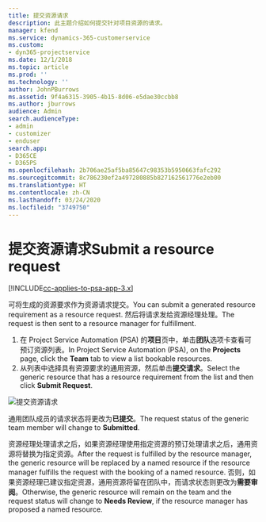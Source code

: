 ```yaml
---
title: 提交资源请求
description: 此主题介绍如何提交针对项目资源的请求。
manager: kfend
ms.service: dynamics-365-customerservice
ms.custom:
- dyn365-projectservice
ms.date: 12/1/2018
ms.topic: article
ms.prod: ''
ms.technology: ''
author: JohnPBurrows
ms.assetid: 9f4a6315-3905-4b15-8d06-e5dae30ccbb8
ms.author: jburrows
audience: Admin
search.audienceType:
- admin
- customizer
- enduser
search.app:
- D365CE
- D365PS
ms.openlocfilehash: 2b706ae25af5ba85647c98353b5950663fafc292
ms.sourcegitcommit: 8c786230ef2a497280885b827162561776e2eb00
ms.translationtype: HT
ms.contentlocale: zh-CN
ms.lasthandoff: 03/24/2020
ms.locfileid: "3749750"
---
```

# <a name="submit-a-resource-request"></a><span data-ttu-id="139f8-103">提交资源请求</span><span class="sxs-lookup"><span data-stu-id="139f8-103">Submit a resource request</span></span>

[!INCLUDE[cc-applies-to-psa-app-3.x](../includes/cc-applies-to-psa-app-3x.md)]

<span data-ttu-id="139f8-104">可将生成的资源要求作为资源请求提交。</span><span class="sxs-lookup"><span data-stu-id="139f8-104">You can submit a generated resource requirement as a resource request.</span></span> <span data-ttu-id="139f8-105">然后将请求发给资源经理处理。</span><span class="sxs-lookup"><span data-stu-id="139f8-105">The request is then sent to a resource manager for fulfillment.</span></span>

1. <span data-ttu-id="139f8-106">在 Project Service Automation (PSA) 的**项目**页中，单击**团队**选项卡查看可预订资源列表。</span><span class="sxs-lookup"><span data-stu-id="139f8-106">In Project Service Automation (PSA), on the **Projects** page, click the **Team** tab to view a list bookable resources.</span></span> 
2. <span data-ttu-id="139f8-107">从列表中选择具有资源要求的通用资源，然后单击**提交请求**。</span><span class="sxs-lookup"><span data-stu-id="139f8-107">Select the generic resource that has a resource requirement from the list and then click **Submit Request**.</span></span>

![提交资源请求](media/RM-how-to-18.png)

<span data-ttu-id="139f8-109">通用团队成员的请求状态将更改为**已提交**。</span><span class="sxs-lookup"><span data-stu-id="139f8-109">The request status of the generic team member will change to **Submitted**.</span></span>

<span data-ttu-id="139f8-110">资源经理处理请求之后，如果资源经理使用指定资源的预订处理请求之后，通用资源将替换为指定资源。</span><span class="sxs-lookup"><span data-stu-id="139f8-110">After the request is fulfilled by the resource manager, the generic resource will be replaced by a named resource if the resource manager fulfills the request with the booking of a named resource.</span></span> <span data-ttu-id="139f8-111">否则，如果资源经理已建议指定资源，通用资源将留在团队中，而请求状态则更改为**需要审阅**。</span><span class="sxs-lookup"><span data-stu-id="139f8-111">Otherwise, the generic resource will remain on the team and the request status will change to **Needs Review**, if the resource manager has proposed a named resource.</span></span>
